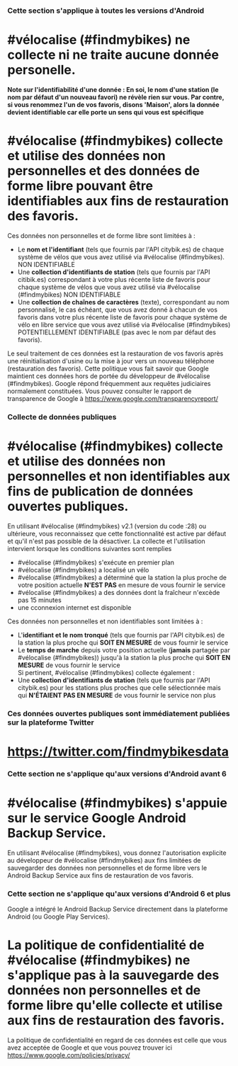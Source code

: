 ### Cette section s'applique à toutes les versions d'Android
# #vélocalise (#findmybikes) ne collecte ni ne traite aucune donnée personelle.

**Note sur l'identifiabilité d'une donnée : En soi, le nom d'une station (le nom par défaut d'un nouveau favori) ne révèle rien sur vous.
Par contre, si vous renommez l'un de vos favoris, disons 'Maison',
alors la donnée devient identifiable car elle porte un sens qui vous est spécifique**


# #vélocalise (#findmybikes) collecte et utilise des données non personnelles et des données de forme libre pouvant être identifiables aux fins de restauration des favoris.
Ces données non personnelles et de forme libre sont limitées à :

- Le **nom et l'identifiant** (tels que fournis par l'API citybik.es) de chaque système de vélos que vous avez utilisé via #vélocalise (#findmybikes). NON IDENTIFIABLE
- Une **collection d'identifiants de station** (tels que fournis par l'API citibik.es) correspondant à votre plus récente liste de favoris pour chaque système de vélos que vous avez utilisé via #vélocalise (#findmybikes) NON IDENTIFIABLE
- Une **collection de chaînes de caractères** (texte), correspondant au nom personnalisé, le cas échéant, que vous avez donné à chacun de vos favoris dans votre plus récente liste de favoris pour chaque système de vélo en libre service que vous avez utilisé via #vélocalise (#findmybikes)
POTENTIELLEMENT IDENTIFIABLE (pas avec le nom par défaut des favoris).

Le seul traitement de ces données est la restauration de vos favoris après une réinitialisation d'usine ou la mise à jour vers un nouveau téléphone (restauration des favoris). Cette politique vous fait savoir que Google maintient ces données hors de portée du développeur de #vélocalise (#findmybikes). Google répond fréquemment aux requêtes judiciaires normalement constituées.
Vous pouvez consulter le rapport de transparence de Google à
https://www.google.com/transparencyreport/

### Collecte de données publiques

# #vélocalise (#findmybikes) collecte et utilise des données non personnelles et non identifiables aux fins de publication de données ouvertes publiques.
En utilisant #vélocalise (#findmybikes) v2.1 (version du code :28) ou ultérieure, vous reconnaissez que cette fonctionnalité est active par défaut et qu'il n'est pas possible de la désactiver.
La collecte et l'utilisation intervient lorsque les conditions suivantes sont remplies 

- \#vélocalise (#findmybikes) s'exécute en premier plan
- \#vélocalise (#findmybikes) a localisé un vélo
- \#vélocalise (#findmybikes) a déterminé que la station la plus proche de votre position actuelle **N'EST PAS** en mesure de vous fournir le service
- \#vélocalise (#findmybikes) a des données dont la fraîcheur n'excède pas 15 minutes
- une cconnexion internet est disponible

Ces données non personnelles et non identifiables sont limitées à :

- L'**identifiant et le nom tronqué** (tels que fournis par l'API citybik.es) de la station la plus proche qui **SOIT EN MESURE** de vous fournir le service
- Le **temps de marche** depuis votre position actuelle (**jamais** partagée par #vélocalise (#findmybikes)) jusqu'à la station la plus proche qui **SOIT EN MESURE** de vous fournir le service
<br>Si pertinent, #vélocalise (#findmybikes) collecte également :
- Une **collection d'identifiants de station** (tels que fournis par l'API citybik.es) pour les stations plus proches que celle sélectionnée mais qui **N'ÉTAIENT PAS EN MESURE** de vous fournir le service non plus

### Ces données ouvertes publiques sont immédiatement publiées sur la plateforme Twitter
# https://twitter.com/findmybikesdata



### Cette section ne s'applique qu'aux versions d'Android avant 6

# #vélocalise (#findmybikes) s'appuie sur le service Google Android Backup Service.
En utilisant #vélocalise (#findmybikes), vous donnez l'autorisation explicite au développeur de #vélocalise (#findmybikes) aux fins limitées de sauvegarder des données non personnelles et de forme libre vers le Android Backup Service aux fins de restauration de vos favoris.


### Cette section ne s'applique qu'aux versions d'Android 6 et plus

Google a intégré le Android Backup Service directement dans la plateforme Android (ou Google Play Services).
# La politique de confidentialité de #vélocalise (#findmybikes) ne s'applique pas à la sauvegarde des données non personnelles et de forme libre qu'elle collecte et utilise aux fins de restauration des favoris.
La politique de confidentialité en regard de ces données est celle que vous avez acceptée de Google et que vous pouvez trouver ici
https://www.google.com/policies/privacy/

